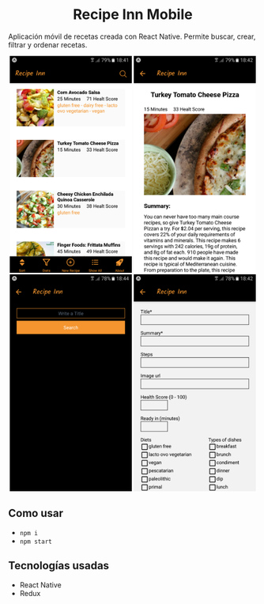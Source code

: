 <h1 align="center">
  Recipe Inn Mobile
</h1>

Aplicación móvil de recetas creada con React Native. Permite buscar, crear, filtrar y ordenar recetas.

<p align="center">
<img src="1.png" width="49%">
<img src="2.png" width="49%">
<img src="3.png" width="49%">
<img src="4.png" width="49%">
</p>

## Como usar

- `npm i`
- `npm start`

## Tecnologías usadas

- React Native
- Redux
